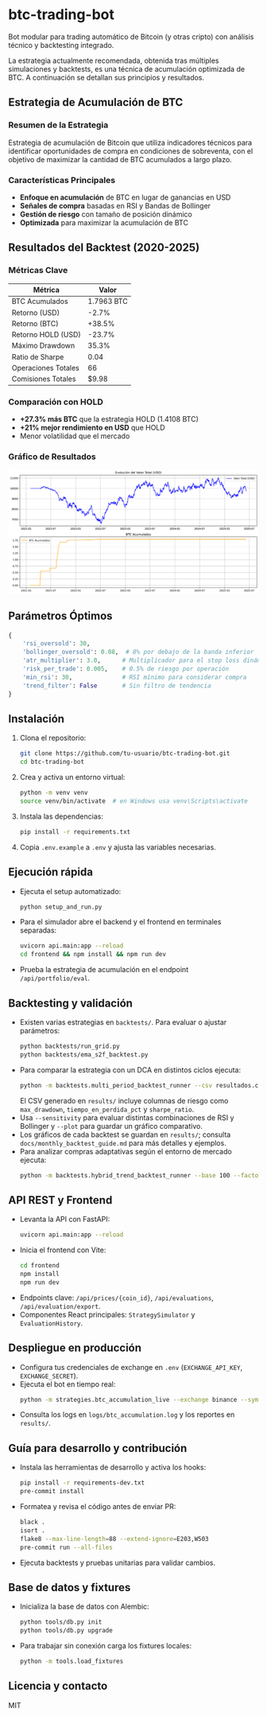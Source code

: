 # btc-trading-bot

Bot modular para trading automático de Bitcoin (y otras cripto) con análisis técnico y backtesting integrado.

La estrategia actualmente recomendada, obtenida tras múltiples simulaciones y backtests, es una técnica de acumulación optimizada de BTC. A continuación se detallan sus principios y resultados.

## Estrategia de Acumulación de BTC

### Resumen de la Estrategia

Estrategia de acumulación de Bitcoin que utiliza indicadores técnicos para identificar oportunidades de compra en condiciones de sobreventa, con el objetivo de maximizar la cantidad de BTC acumulados a largo plazo.

### Características Principales

- **Enfoque en acumulación** de BTC en lugar de ganancias en USD
- **Señales de compra** basadas en RSI y Bandas de Bollinger
- **Gestión de riesgo** con tamaño de posición dinámico
- **Optimizada** para maximizar la acumulación de BTC

## Resultados del Backtest (2020-2025)

### Métricas Clave

| Métrica | Valor |
|---------|-------|
| BTC Acumulados | 1.7963 BTC |
| Retorno (USD) | -2.7% |
| Retorno (BTC) | +38.5% |
| Retorno HOLD (USD) | -23.7% |
| Máximo Drawdown | 35.3% |
| Ratio de Sharpe | 0.04 |
| Operaciones Totales | 66 |
| Comisiones Totales | $9.98 |

### Comparación con HOLD

- **+27.3% más BTC** que la estrategia HOLD (1.4108 BTC)
- **+21% mejor rendimiento en USD** que HOLD
- Menor volatilidad que el mercado

### Gráfico de Resultados

![BTC Accumulation Results](btc_accumulation_results.png)

## Parámetros Óptimos

```python
{
    'rsi_oversold': 30,
    'bollinger_oversold': 0.08,  # 8% por debajo de la banda inferior
    'atr_multiplier': 3.0,      # Multiplicador para el stop loss dinámico
    'risk_per_trade': 0.005,    # 0.5% de riesgo por operación
    'min_rsi': 30,              # RSI mínimo para considerar compra
    'trend_filter': False       # Sin filtro de tendencia
}
```

## Instalación

1. Clona el repositorio:
   ```bash
   git clone https://github.com/tu-usuario/btc-trading-bot.git
   cd btc-trading-bot
   ```
2. Crea y activa un entorno virtual:
   ```bash
   python -m venv venv
   source venv/bin/activate  # en Windows usa venv\Scripts\activate
   ```
3. Instala las dependencias:
   ```bash
   pip install -r requirements.txt
   ```
4. Copia `.env.example` a `.env` y ajusta las variables necesarias.

## Ejecución rápida

- Ejecuta el setup automatizado:
  ```bash
  python setup_and_run.py
  ```
- Para el simulador abre el backend y el frontend en terminales separadas:
  ```bash
  uvicorn api.main:app --reload
  cd frontend && npm install && npm run dev
  ```
- Prueba la estrategia de acumulación en el endpoint `/api/portfolio/eval`.

## Backtesting y validación

- Existen varias estrategias en `backtests/`. Para evaluar o ajustar parámetros:
  ```bash
  python backtests/run_grid.py
  python backtests/ema_s2f_backtest.py
  ```
- Para comparar la estrategia con un DCA en distintos ciclos ejecuta:
  ```bash
  python -m backtests.multi_period_backtest_runner --csv resultados.csv
  ```
  El CSV generado en `results/` incluye columnas de riesgo como `max_drawdown`, `tiempo_en_perdida_pct` y `sharpe_ratio`.
- Usa `--sensitivity` para evaluar distintas combinaciones de RSI y Bollinger y `--plot` para guardar un gráfico comparativo.
- Los gráficos de cada backtest se guardan en `results/`; consulta `docs/monthly_backtest_guide.md` para más detalles y ejemplos.
- Para analizar compras adaptativas según el entorno de mercado ejecuta:
  ```bash
  python -m backtests.hybrid_trend_backtest_runner --base 100 --factor 200
  ```

## API REST y Frontend

- Levanta la API con FastAPI:
  ```bash
  uvicorn api.main:app --reload
  ```
- Inicia el frontend con Vite:
  ```bash
  cd frontend
  npm install
  npm run dev
  ```
- Endpoints clave: `/api/prices/{coin_id}`, `/api/evaluations`, `/api/evaluation/export`.
- Componentes React principales: `StrategySimulator` y `EvaluationHistory`.

## Despliegue en producción

- Configura tus credenciales de exchange en `.env` (`EXCHANGE_API_KEY`, `EXCHANGE_SECRET`).
- Ejecuta el bot en tiempo real:
  ```bash
  python -m strategies.btc_accumulation_live --exchange binance --symbol BTC/USDT --initial-usd 1000
  ```
- Consulta los logs en `logs/btc_accumulation.log` y los reportes en `results/`.

## Guía para desarrollo y contribución

- Instala las herramientas de desarrollo y activa los hooks:
  ```bash
  pip install -r requirements-dev.txt
  pre-commit install
  ```
- Formatea y revisa el código antes de enviar PR:
  ```bash
  black .
  isort .
  flake8 --max-line-length=88 --extend-ignore=E203,W503
  pre-commit run --all-files
  ```
- Ejecuta backtests y pruebas unitarias para validar cambios.

## Base de datos y fixtures

- Inicializa la base de datos con Alembic:
  ```bash
  python tools/db.py init
  python tools/db.py upgrade
  ```
- Para trabajar sin conexión carga los fixtures locales:
  ```bash
  python -m tools.load_fixtures
  ```

## Licencia y contacto

MIT
